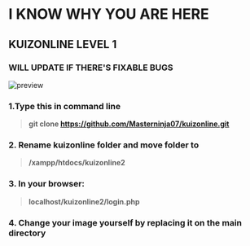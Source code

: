# I KNOW WHY YOU ARE HERE
## KUIZONLINE LEVEL 1

### WILL UPDATE IF THERE'S FIXABLE BUGS 

![preview](https://i.imgur.com/zldfUSy.png)

### 1.Type this in command line
>**git clone https://github.com/Masterninja07/kuizonline.git**

### 2. Rename kuizonline folder and move folder to 
>**/xampp/htdocs/kuizonline2**

### 3. In your browser:
>**localhost/kuizonline2/login.php**

### 4. Change your image yourself by replacing it on the main directory




